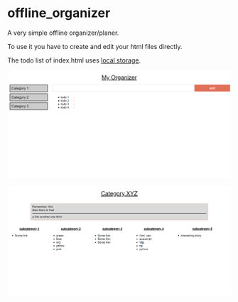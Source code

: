 # offline_organizer
A very simple offline organizer/planer.

To use it you have to create and edit your html files directly.

The todo list of index.html uses [local storage](https://developer.mozilla.org/en-US/docs/Web/API/Window/localStorage).


![screenshot of index](organizer_1.png "screenshot of index")

![screenshot of index](organizer_2.png "screenshot of index")

